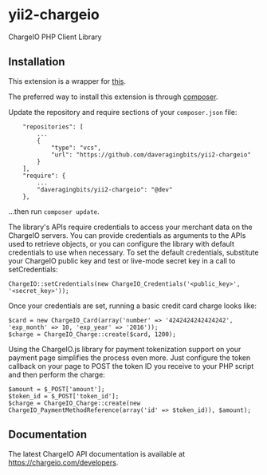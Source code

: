 yii2-chargeio
============

ChargeIO PHP Client Library

Installation
-----------

This extension is a wrapper for [this](https://github.com/charge-io/chargeio-php).

The preferred way to install this extension is through [composer](http://getcomposer.org/download/).

Update the repository and require sections of your `composer.json` file:

```
	"repositories": [
		...
		{
			"type": "vcs",
			"url": "https://github.com/daveragingbits/yii2-chargeio"
		}
	],
	"require": {
		...
		"daveragingbits/yii2-chargeio": "@dev"
	},
```

...then run `composer update`.
    
The library's APIs require credentials to access your merchant data on the
ChargeIO servers. You can provide credentials as arguments to the APIs used to
retrieve objects, or you can configure the library with default credentials to
use when necessary. To set the default credentials, substitute your ChargeIO
public key and test or live-mode secret key in a call to setCredentials:

    ChargeIO::setCredentials(new ChargeIO_Credentials('<public_key>', '<secret_key>'));

Once your credentials are set, running a basic credit card charge looks like:

    $card = new ChargeIO_Card(array('number' => '4242424242424242', 'exp_month' => 10, 'exp_year' => '2016'));
    $charge = ChargeIO_Charge::create($card, 1200);
    
Using the ChargeIO.js library for payment tokenization support on your payment page
simplifies the process even more. Just configure the token callback on your page to
POST the token ID you receive to your PHP script and then perform the charge:

    $amount = $_POST['amount'];
    $token_id = $_POST['token_id'];
    $charge = ChargeIO_Charge::create(new ChargeIO_PaymentMethodReference(array('id' => $token_id)), $amount);
    
Documentation
-----------

The latest ChargeIO API documentation is available at https://chargeio.com/developers.
